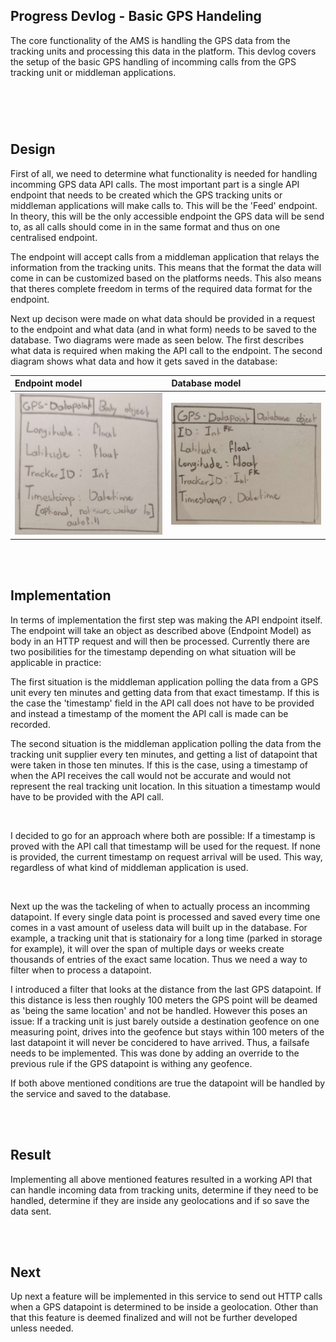 ## **Progress Devlog - Basic GPS Handeling**
The core functionality of the AMS is handling the GPS data from the tracking units and processing this data in the platform. This devlog covers the setup of the basic GPS handling of incomming calls from the GPS tracking unit or middleman applications.
#

<br><br>

## Design
First of all, we need to determine what functionality is needed for handling incomming GPS data API calls. The most important part is a single API endpoint that needs to be created which the GPS tracking units or middleman applications will make calls to. This will be the 'Feed' endpoint. In theory, this will be the only accessible endpoint the GPS data will be send to, as all calls should come in in the same format and thus on one centralised endpoint.

The endpoint will accept calls from a middleman application that relays the information from the tracking units. This means that the format the data will come in can be customized based on the platforms needs. This also means that theres complete freedom in terms of the required data format for the endpoint.

Next up decison were made on what data should be provided in a request to the endpoint and what data (and in what form) needs to be saved to the database. Two diagrams were made as seen below. The first describes what data is required when making the API call to the endpoint. The second diagram shows what data and how it gets saved in the database:

| Endpoint model | Database model |
| :-- | :--- |
| ![Endpoint Model](../../Media/GPS-Datapoint%20Endpoint%20Model.png) | ![Database Model](../../Media/GPS-Datapoint%20Database%20Model.png) |


<br><br>

## Implementation
In terms of implementation the first step was making the API endpoint itself. The endpoint will take an object as described above (Endpoint Model) as body in an HTTP request and will then be processed. Currently there are two posibilities for the timestamp depending on what situation will be applicable in practice:

The first situation is the middleman application polling the data from a GPS unit every ten minutes and getting data from that exact timestamp. If this is the case the 'timestamp' field in the API call does not have to be provided and instead a timestamp of the moment the API call is made can be recorded.

The second situation is the middleman application polling the data from the tracking unit supplier every ten minutes, and getting a list of datapoint that were taken in those ten minutes. If this is the case, using a timestamp of when the API receives the call would not be accurate and would not represent the real tracking unit location. In this situation a timestamp would have to be provided with the API call.

<br>

I decided to go for an approach where both are possible: If a timestamp is proved with the API call that timestamp will be used for the request. If none is provided, the current timestamp on request arrival will be used. This way, regardless of what kind of middleman application is used.

<br>

Next up the was the tackeling of when to actually process an incomming datapoint. If every single data point is processed and saved every time one comes in a vast amount of useless data will built up in the database. For example, a tracking unit that is stationairy for a long time (parked in storage for example), it will over the span of multiple days or weeks create thousands of entries of the exact same location. Thus we need a way to filter when to process a datapoint.

I introduced a filter that looks at the distance from the last GPS datapoint. If this distance is less then roughly 100 meters the GPS point will be deamed as 'being the same location' and not be handled. However this poses an issue: If a tracking unit is just barely outside a destination geofence on one measuring point, drives into the geofence but stays within 100 meters of the last datapoint it will never be concidered to have arrived. Thus, a failsafe needs to be implemented. This was done by adding an override to the previous rule if the GPS datapoint is withing any geofence.

If both above mentioned conditions are true the datapoint will be handled by the service and saved to the database.

<br><br>

## Result
Implementing all above mentioned features resulted in a working API that can handle incoming data from tracking units, determine if they need to be handled, determine if they are inside any geolocations and if so save the data sent.

<br><br>

## Next
Up next a feature will be implemented in this service to send out HTTP calls when a GPS datapoint is determined to be inside a geolocation. Other than that this feature is deemed finalized and will not be further developed unless needed.